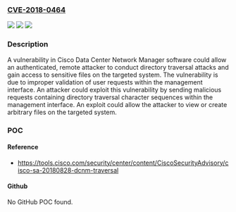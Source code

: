 ### [CVE-2018-0464](https://cve.mitre.org/cgi-bin/cvename.cgi?name=CVE-2018-0464)
![](https://img.shields.io/static/v1?label=Product&message=Cisco%20Data%20Center%20Network%20Manager%20&color=blue)
![](https://img.shields.io/static/v1?label=Version&message=n%2Fa&color=blue)
![](https://img.shields.io/static/v1?label=Vulnerability&message=CWE-22&color=brighgreen)

### Description

A vulnerability in Cisco Data Center Network Manager software could allow an authenticated, remote attacker to conduct directory traversal attacks and gain access to sensitive files on the targeted system. The vulnerability is due to improper validation of user requests within the management interface. An attacker could exploit this vulnerability by sending malicious requests containing directory traversal character sequences within the management interface. An exploit could allow the attacker to view or create arbitrary files on the targeted system.

### POC

#### Reference
- https://tools.cisco.com/security/center/content/CiscoSecurityAdvisory/cisco-sa-20180828-dcnm-traversal

#### Github
No GitHub POC found.

